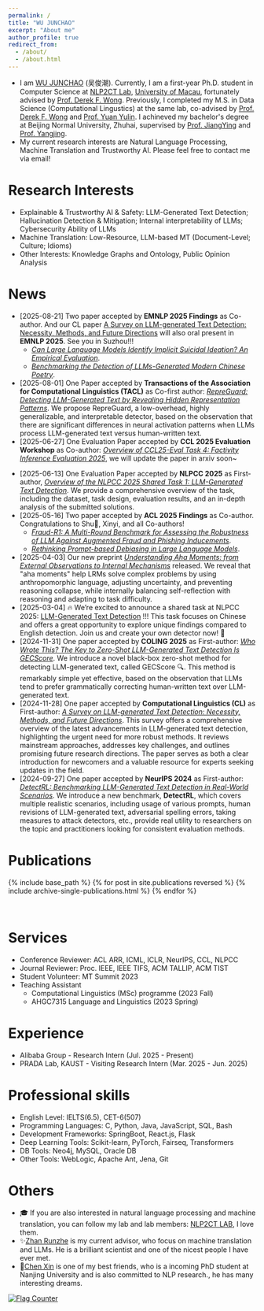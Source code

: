 ```yaml
---
permalink: /
title: "WU JUNCHAO"
excerpt: "About me"
author_profile: true
redirect_from: 
  - /about/
  - /about.html
---
```


- I am [WU JUNCHAO](https://junchaoiu.github.io) (吴俊潮). Currently, I am a first-year Ph.D. student in Computer Science at [NLP2CT Lab](http://nlp2ct.cis.umac.mo/), [University of Macau](https://www.um.edu.mo/), fortunately advised by [Prof. Derek F. Wong](https://www.fst.um.edu.mo/personal/derek-wong/). Previously, I completed my M.S. in Data Science (Computational Lingustics) at the same lab, co-advised by [Prof. Derek F. Wong](https://www.fst.um.edu.mo/personal/derek-wong/) and [Prof. Yuan Yulin](https://fah.um.edu.mo/yuan-yulin/). I achineved my bachelor's degree at Beijing Normal University, Zhuhai, supervised by [Prof. JiangYing](https://rsgyy.bnu.edu.cn/yjjg/glcxyjzx/glcxyjzxrcdw/97671.html) and [Prof. Yangjing](https://rsgyy.bnu.edu.cn/yjjg/yykxyjzx/rcdw2/97903.html). 
- My current research interests are Natural Language Processing, Machine Translation and Trustworthy AI. Please feel free to contact me via email!

Research Interests
======
- Explainable & Trustworthy AI & Safety: LLM-Generated Text Detection; Hallucination Detection & Mitigation; Internal interpretability of LLMs; Cybersecurity Ability of LLMs
- Machine Translation: Low-Resource, LLM-based MT (Document-Level; Culture; Idioms)
- Other Interests: Knowledge Graphs and Ontology, Public Opinion Analysis

News
======
- [2025-08-21] Two paper accepted by **EMNLP 2025 Findings** as Co-author. And our CL paper [A Survey on LLM-generated Text Detection: Necessity, Methods, and Future Directions](https://arxiv.org/abs/2310.14724) will also oral present in **EMNLP 2025**. See you in Suzhou!!!
  - *[Can Large Language Models Identify Implicit Suicidal Ideation? An Empirical Evaluation](https://arxiv.org/abs/2502.17899)*. 
  <!-- We introduce Fraud-R1, a benchmark evaluating LLMs' ability to resist internet fraud through 8,564 real-world cases, uncovering significant challenges in role-play scenarios and a performance gap between Chinese and English. -->
  - *[Benchmarking the Detection of LLMs-Generated Modern Chinese Poetry]()*. 
- [2025-08-01] One Paper accepted by **Transactions of the Association for Computational Linguistics (TACL)** as Co-first author: *[RepreGuard: Detecting LLM-Generated Text by Revealing Hidden Representation Patterns]()*. We propose RepreGuard, a low-overhead, highly generalizable, and interpretable detector, based on the observation that there are significant differences in neural activation patterns when LLMs process LLM-generated text versus human-written text.
- [2025-06-27] One Evaluation Paper accepted by **CCL 2025 Evaluation Workshop** as Co-author: *[Overview of CCL25-Eval Task 4: Factivity Inference Evaluation 2025]()*, we will update the paper in arxiv soon~
<!-- - [2025-06-20] One Paper accepted by **Actionable Interpretability Workshop @ICML 2025** as Co-author: *[Why Do Metrics Think That? Towards Understanding Large Language Models as Machine Translation Evaluators]()*. -->
- [2025-06-13] One Evaluation Paper accepted by **NLPCC 2025** as First-author, *[Overview of the NLPCC 2025 Shared Task 1: LLM-Generated Text Detection]()*. We provide a comprehensive overview of the task, including the dataset, task design, evaluation results, and an in-depth analysis of the submitted solutions.
- [2025-05-16] Two paper accepted by **ACL 2025 Findings** as Co-author. Congratulations to Shu🌳, Xinyi, and all Co-authors!
  - *[Fraud-R1: A Multi-Round Benchmark for Assessing the Robustness of LLM Against Augmented Fraud and Phishing Inducements](https://arxiv.org/abs/2502.12904)*. 
  <!-- We introduce Fraud-R1, a benchmark evaluating LLMs' ability to resist internet fraud through 8,564 real-world cases, uncovering significant challenges in role-play scenarios and a performance gap between Chinese and English. -->
  - *[Rethinking Prompt-based Debiasing in Large Language Models](https://arxiv.org/abs/2503.09219)*. 
  <!-- We investigate bias in LLMs, revealing that prompt-based methods often provide superficial results, with flawed metrics and evaluation settings leading to misclassifications and evasive answers, highlighting the need to rethink bias metrics for trustworthy AI. -->
- [2025-04-03] Our new preprint *[Understanding Aha Moments: from External Observations to Internal Mechanisms](https://arxiv.org/abs/2504.02956)* released. We reveal that "aha moments" help LRMs solve complex problems by using anthropomorphic language, adjusting uncertainty, and preventing reasoning collapse, while internally balancing self-reflection with reasoning and adapting to task difficulty.
- [2025-03-04] 🔥 We’re excited to announce a shared task at NLPCC 2025: [LLM-Generated Text Detection](https://github.com/NLP2CT/NLPCC-2025-Task1) !!! This task focuses on Chinese and offers a great opportunity to explore unique findings compared to English detection. Join us and create your own detector now! 🚀
- [2024-11-31] One paper accepted by **COLING 2025** as First-author: *[Who Wrote This? The Key to Zero-Shot LLM-Generated Text Detection Is GECScore](https://arxiv.org/abs/2405.04286)*. We introduce a novel black-box zero-shot method for detecting LLM-generated text, called GECScore 🔍. This method is remarkably simple yet effective, based on the observation that LLMs tend to prefer grammatically correcting human-written text over LLM-generated text.
- [2024-11-28] One paper accepted by **Computational Linguistics (CL)** as First-author: *[A Survey on LLM-generated Text Detection: Necessity, Methods, and Future Directions](https://arxiv.org/abs/2310.14724)*. This survey offers a comprehensive overview of the latest advancements in LLM-generated text detection, highlighting the urgent need for more robust methods. It reviews mainstream approaches, addresses key challenges, and outlines promising future research directions. The paper serves as both a clear introduction for newcomers and a valuable resource for experts seeking updates in the field.
- [2024-09-27] One paper accepted by **NeurIPS 2024** as First-author: *[DetectRL: Benchmarking LLM-Generated Text Detection in Real-World Scenarios](https://openreview.net/forum?id=ZGMkOikEyv)*. We introduce a new benchmark, **DetectRL**, which covers multiple realistic scenarios, including usage of various prompts, human revisions of LLM-generated text, adversarial spelling errors, taking measures to attack detectors, etc., provide real utility to researchers on the topic and practitioners looking for consistent evaluation methods.

<!-- 这是一个注释，读者看不到 - [2023-12-23] Really excited that my girlfriend and I published our first paper. It is worth commemorating this moment. Welcome to access it: *[Evolutionary game analysis of prefabricated buildings adoption under carbon emission trading scheme](https://www.sciencedirect.com/science/article/pii/S0360132323011484)*. -->
<!-- 这是一个注释，读者看不到 - [2023-10-23] Our survey paper on **LLM-generated Text Detection** is now available on arxiv: *[A Survey on LLM-generated Text Detection: Necessity, Methods, and Future Directions](https://arxiv.org/abs/2310.14724)*. -->
<!-- 这是一个注释，读者看不到 - [2023-10-13] One paper accepted by **MT Summit 2023** as Co-author, and is now available on arxiv: *[Human-in-the-loop Machine Translation with Large Language Model](https://arxiv.org/abs/2310.08908)*.  -->

Publications
======
{% include base_path %}
{% for post in site.publications reversed %}
  {% include archive-single-publications.html %}
{% endfor %}

<br/>

Services
======
- Conference Reviewer: ACL ARR, ICML, ICLR, NeurIPS, CCL, NLPCC
- Journal Reviewer: Proc. IEEE, IEEE TIFS, ACM TALLIP, ACM TIST
- Student Volunteer: MT Summit 2023
- Teaching Assistant
  - Computational Linguistics (MSc) programme (2023 Fall)
  - AHGC7315 Language and Linguistics (2023 Spring)

Experience
======
- Alibaba Group - Research Intern (Jul. 2025 - Present)
- PRADA Lab, KAUST - Visiting Research Intern (Mar. 2025 - Jun. 2025)



<!-- 
Awards
======
- Outstanding graduate of Beijing Normal University,Zhuhai, 2022
- The Outstanding Graduation Thesis of Beijing Normal University, Zhuhai, 2022
- Professional Scholarship of Beijing Normal University, Zhuhai, 2019, 2020, 2021
- Academic Scholarship of Beijing Normal University, Zhuhai, 2021
- Outstanding student cadre Honor of Beijing Normal University, Zhuhai, 2019, 2020
- National Second Prize & Guangdong First Prize in the 7th Teddy Cup Data Mining Challenge (Title: Analysis of Safe Driving Behavior of Transport Vehicles), 2019
- First Prize in China University Students Mathematical Contest in Modeling, Guangdong Division (Title: Credit Decisions of Small, Medium and Micro Enterprises), 2020
- Best Presentation Award in the 10th IEEE International Conference on Education and Information Technology, ICEIT 2021
- Third Prize in the 8th "Challenge Cup" College Students' Extracurricular Academic Science and Technology Works Competition in Beijing Normal University, Zhuhai, 2020
- Third Prize in the 2nd Guangdong-Hong Kong-Macau College Student Public Administration Data Analysis Contest, 2022
-->


Professional skills
======
* English Level: IELTS(6.5), CET-6(507)
* Programming Languages: C, Python, Java, JavaScript, SQL, Bash
* Development Frameworks: SpringBoot, React.js, Flask
* Deep Learning Tools: Scikit-learn, PyTorch, Fairseq, Transformers
* DB Tools: Neo4j, MySQL, Oracle DB
* Other Tools: WebLogic, Apache Ant, Jena, Git

Others
======
- 🎓 If you are also interested in natural language processing and machine translation, you can follow my lab and lab members: [NLP2CT LAB](http://nlp2ct.cis.um.edu.mo/), I love them.
- ✨[Zhan Runzhe](https://runzhe.me/) is my current advisor, who focus on machine translation and LLMs. He is a brilliant scientist and one of the nicest people I have ever met.
- 🌈[Chen Xin](https://github.com/Chen-X666) is one of my best friends, who is a incoming PhD student at Nanjing University and is also committed to NLP research., he has many interesting dreams.

<a href="https://info.flagcounter.com/kvwb"><img src="https://s11.flagcounter.com/count/kvwb/bg_FFFFFF/txt_000000/border_CCCCCC/columns_5/maxflags_15/viewers_0/labels_0/pageviews_0/flags_0/percent_0/" alt="Flag Counter" border="0"></a>
